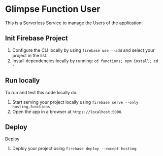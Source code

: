 # Glimpse Function User

This is a Serverless Service to manage the Users of the application.


## Init Firebase Project
 1. Configure the CLI locally by using `firebase use --add` and select your project in the list.
 1. Install dependencies locally by running: `cd functions; npm install; cd -`


## Run locally
To run and test this code locally do:
 1. Start serving your project locally using `firebase serve --only hosting,functions`
 1. Open the app in a browser at `https://localhost:5000`.


## Deploy
Deploy
 1. Deploy your project using `firebase deploy --except hosting`